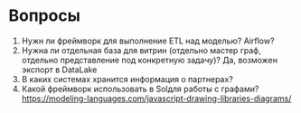 # Вопросы
1. Нужн ли фреймворк для выполнение ETL над моделью?
   Airflow?
2. Нужна ли отдельная база для витрин (отдельно мастер граф, отдельно представление под конкретную задачу)?
   Да, возможен экспорт в DataLake
3. В каких системах хранится информация о партнерах?
4. Какой фреймворк использовать в Solдля работы с графами?
   https://modeling-languages.com/javascript-drawing-libraries-diagrams/
   
   
   
